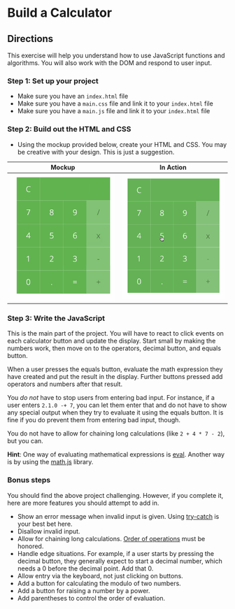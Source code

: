 # Build a Calculator

## Directions

This exercise will help you understand how to use JavaScript functions and algorithms. You will also work with the DOM and respond to user input.

### Step 1: Set up your project

- Make sure you have an `index.html` file
- Make sure you have a `main.css` file and link it to your `index.html` file
- Make sure you have a `main.js` file and link it to your `index.html` file

### Step 2: Build out the HTML and CSS

- Using the mockup provided below, create your HTML and CSS. You may be creative with your design. This is just a suggestion.

| Mockup                       | In Action                    |
| ---------------------------- | ---------------------------- |
| ![](calculator.jpg) | ![](calculator-in-action.gif) |

### Step 3: Write the JavaScript

This is the main part of the project. You will have to react to click events on each calculator button and update the display. Start small by making the numbers work, then move on to the operators, decimal button, and equals button.

When a user presses the equals button, evaluate the math expression they have created and put the result in the display. Further buttons pressed add operators and numbers after that result.

You _do not_ have to stop users from entering bad input. For instance, if a user enters `2.1.0 -+ 7`, you can let them enter that and do not have to show any special output when they try to evaluate it using the equals button. It is fine if you do prevent them from entering bad input, though.

You do not have to allow for chaining long calculations (like `2 + 4 * 7 - 2`), but you can.

**Hint**: One way of evaluating mathematical expressions is [eval](https://developer.mozilla.org/en-US/docs/Web/JavaScript/Reference/Global_Objects/eval). Another way is by using the [math.js](http://mathjs.org/) library.

### Bonus steps

You should find the above project challenging. However, if you complete it, here are more features you should attempt to add in.

* Show an error message when invalid input is given. Using [try-catch](https://developer.mozilla.org/en-US/docs/Web/JavaScript/Reference/Statements/try...catch) is your best bet here.
* Disallow invalid input.
* Allow for chaining long calculations. [Order of operations](https://en.wikipedia.org/wiki/Order_of_operations) must be honored.
* Handle edge situations. For example, if a user starts by pressing the decimal button, they generally expect to start a decimal number, which needs a 0 before the decimal point. Add that 0.
* Allow entry via the keyboard, not just clicking on buttons.
* Add a button for calculating the modulo of two numbers.
* Add a button for raising a number by a power.
* Add parentheses to control the order of evaluation.
